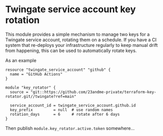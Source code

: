 # Twingate service account key rotation

This module provides a simple mechanism to manage two keys for a Twingate
service account, rotating them on a schedule.  If you have a CI system
that re-deploys your infrastructure regularly to keep manual drift from
happening, this can be used to automatically rotate keys.

As an example

```hcl
resource "twingate_service_account" "github" {
  name = "GitHub Actions"
}

module "key_rotator" {
  source = "git::https://github.com/23andme-private/terraform-key-rotator.git//twingate?ref=main"

  service_account_id = twingate_service_account.github.id
  key_prefix         = null  # use random names
  rotation_days      = 6     # rotate after 6 days
}
```

Then publish `module.key_rotator.active.token` somewhere...
